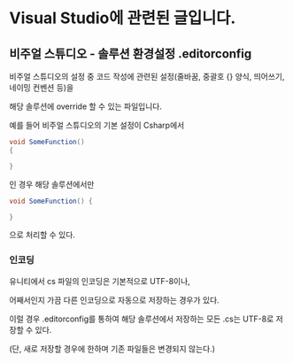 # Visual Studio에 관련된 글입니다.

## 비주얼 스튜디오 - 솔루션 환경설정 .editorconfig

비주얼 스튜디오의 설정 중 코드 작성에 관련된 설정(줄바꿈, 중괄호 {} 양식, 띄어쓰기, 네이밍 컨벤션 등)을

해당 솔루션에 override 할 수 있는 파일입니다.

예를 들어 비주얼 스튜디오의 기본 설정이 Csharp에서

```csharp
void SomeFunction()
{

}
```

인 경우 해당 솔루션에서만

```csharp
void SomeFunction() {

}
```

으로 처리할 수 있다.

### 인코딩

유니티에서 cs 파일의 인코딩은 기본적으로 UTF-8이나,

어째서인지 가끔 다른 인코딩으로 자동으로 저장하는 경우가 있다.

이럴 경우 .editorconfig를 통하여 해당 솔루션에서 저장하는 모든 .cs는 UTF-8로 저장할 수 있다.

(단, 새로 저장할 경우에 한하며 기존 파일들은 변경되지 않는다.)



